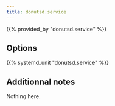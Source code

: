```yaml
---
title: donutsd.service
---
```


{{% provided_by "donutsd.service" %}}

## Options

{{% systemd_unit "donutsd.service" %}}

## Additionnal notes

Nothing here.